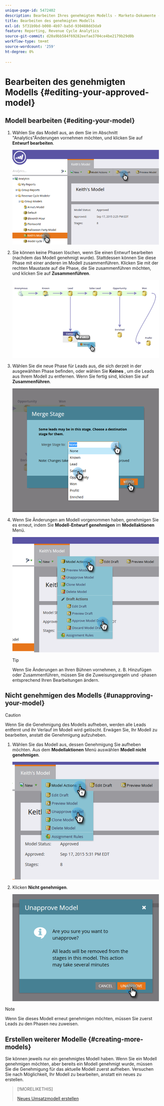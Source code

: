 ```yaml
---
unique-page-id: 5472402
description: Bearbeiten Ihres genehmigten Modells - Marketo-Dokumente - Produktdokumentation
title: Bearbeiten des genehmigten Modells
exl-id: 5f31b9bd-b008-4b97-ba5d-930488dd3da9
feature: Reporting, Revenue Cycle Analytics
source-git-commit: d20a9bb584f69282eefae3704ce4be2179b29d0b
workflow-type: tm+mt
source-wordcount: '259'
ht-degree: 0%

---
```


# Bearbeiten des genehmigten Modells {#editing-your-approved-model}

## Modell bearbeiten {#editing-your-model}

1. Wählen Sie das Modell aus, an dem Sie im Abschnitt &quot;Analytics&quot;Änderungen vornehmen möchten, und klicken Sie auf **Entwurf bearbeiten**.

   ![](assets/one.png)

1. Sie können keine Phasen löschen, wenn Sie einen Entwurf bearbeiten (nachdem das Modell genehmigt wurde). Stattdessen können Sie diese Phase mit einer anderen im Modell zusammenführen. Klicken Sie mit der rechten Maustaste auf die Phase, die Sie zusammenführen möchten, und klicken Sie auf **Zusammenführen**.

   ![](assets/two.png)

1. Wählen Sie die neue Phase für Leads aus, die sich derzeit in der ausgewählten Phase befinden, oder wählen Sie **Keines** , um die Leads aus Ihrem Modell zu entfernen. Wenn Sie fertig sind, klicken Sie auf **Zusammenführen**.

   ![](assets/three.png)

1. Wenn Sie Änderungen am Modell vorgenommen haben, genehmigen Sie es erneut, indem Sie **Modell-Entwurf genehmigen** im **Modellaktionen** Menü.

   ![](assets/four.png)

   >[!TIP]
   >
   >Wenn Sie Änderungen an Ihren Bühnen vornehmen, z. B. Hinzufügen oder Zusammenführen, müssen Sie die Zuweisungsregeln und -phasen entsprechend Ihren Bearbeitungen ändern.

## Nicht genehmigen des Modells {#unapproving-your-model}

>[!CAUTION]
>
>Wenn Sie die Genehmigung des Modells aufheben, werden alle Leads entfernt und ihr Verlauf im Modell wird gelöscht. Erwägen Sie, Ihr Modell zu bearbeiten, anstatt die Genehmigung aufzuheben.

1. Wählen Sie das Modell aus, dessen Genehmigung Sie aufheben möchten. Aus dem **Modellaktionen** Menü auswählen **Modell nicht genehmigen**.

   ![](assets/five.png)

1. Klicken **Nicht genehmigen**.

   ![](assets/six.png)

>[!NOTE]
>
>Wenn Sie dieses Modell erneut genehmigen möchten, müssen Sie zuerst Leads zu den Phasen neu zuweisen.

## Erstellen weiterer Modelle {#creating-more-models}

Sie können jeweils nur ein genehmigtes Modell haben. Wenn Sie ein Modell genehmigen möchten, aber bereits ein Modell genehmigt wurde, müssen Sie die Genehmigung für das aktuelle Modell zuerst aufheben. Versuchen Sie nach Möglichkeit, Ihr Modell zu bearbeiten, anstatt ein neues zu erstellen.

>[!MORELIKETHIS]
>
>[Neues Umsatzmodell erstellen](/help/marketo/product-docs/reporting/revenue-cycle-analytics/revenue-cycle-models/create-a-new-revenue-model.md)
